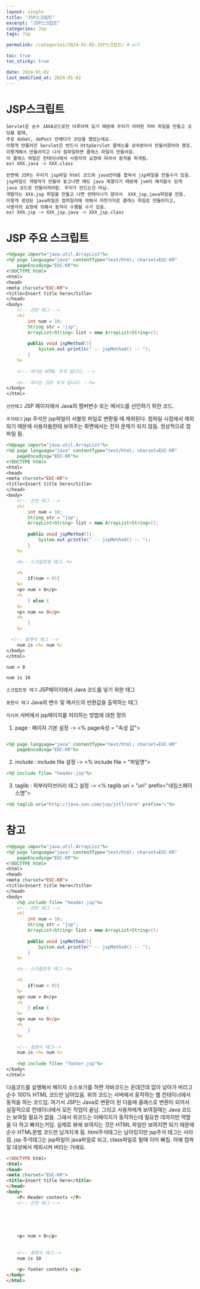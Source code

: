 ```yaml
---
layout: single
title: "JSP스크립트"
excerpt: "JSP스크립트"
categories: Jsp
tags: Jsp

permalink: /categories/2024-01-02-JSP스크립트/ # url

toc: true
toc_sticky: true

date: 2024-01-02
last_modified_at: 2024-01-02
---
```


# JSP스크립트

```
Servlet은 순수 JAVA코드로만 이루어져 있기 때문에 우리가 어떠한 자바 파일을 만들고 코딩을 할때,
주로 doGet, doPost 안에다가 코딩을 했었는데요.
이렇게 만들어진 Servlet은 반드시 HttpServlet 클래스를 상속받아서 만들어졌어야 했죠.
이렇게해서 만들어지고 나서 컴파일하면 클래스 파일이 만들어짐.
이 클래스 파일은 컨테이너에서 사용자의 요청에 따라서 동작을 하게됨.
ex) XXX.java -> XXX.class

반면에 JSP는 우리가 jsp파일 html 코드와 java언어를 합쳐서 jsp파일을 만들수가 있음.
jsp파일으 개발자가 만들어 놓고나면 얘도 java 계열이기 때문에 jvm이 해석할수 있게 java 코드로 만들어져야함. 우리가 만드는건 아님.
개발자는 XXX.jsp 파일을 만들고 나면 컨테이너가 알아서  XXX_jsp.java파일을 만듬.
이렇게 생성된 java파일은 컴파일러에 의해서 마찬가지로 클래스 파일로 만들어지고,
사용자의 요청에 의해서 동작이 수행될 수가 있음.
ex) XXX.jsp -> XXX_jsp.java -> XXX_jsp.class
```

# JSP 주요 스크립트

```jsp
<%@page import="java.util.ArrayList"%>
<%@ page language="java" contentType="text/html; charset=EUC-KR"
    pageEncoding="EUC-KR"%>
<!DOCTYPE html>
<html>
<head>
<meta charset="EUC-KR">
<title>Insert title here</title>
</head>
<body>
	<!-- 선언 태그 -->
	<%!
		int num = 10;
		String str = "jsp";
		ArrayList<String> list = new ArrayList<String>();
		
		public void jspMethod(){
			System.out.println(" -- jspMethod() -- ");
		}
	%>
	
	<!-- 여기는 HTML 주석 입니다. -->
	
	<%-- 여기는 JSP 주석 입니다. --%>
</body>
</html>
```

`선언태그` JSP 페이지에서 Java의 멤버변수 또는 메서드를 선언하기 위한 코드.

`주석태그` jsp 주석은  jsp파일이 서블릿 파일로 변환될 때 제외된다.
컴파일 시점에서 제외되기 때문에 사용자들한테 보여주는 화면에서는 전혀 문제가 되지 않음. 정상적으로 컴파일 됨.

```jsp
<%@page import="java.util.ArrayList"%>
<%@ page language="java" contentType="text/html; charset=EUC-KR"
    pageEncoding="EUC-KR"%>
<!DOCTYPE html>
<html>
<head>
<meta charset="EUC-KR">
<title>Insert title here</title>
</head>
<body>
	<!-- 선언 태그 -->
	<%!
		int num = 10;
		String str = "jsp";
		ArrayList<String> list = new ArrayList<String>();
		
		public void jspMethod(){
			System.out.println(" -- jspMethod() -- ");
		}
	%>

	<%-- 스크립트릿 태그--%>
	
	<%
		if(num > 0){
	%>
	<p> num > 0</p>
	<%
		} else {	
	%>
	<p> num <= 0</p>
	<%
		}
	%>

  <!-- 표현식 태그 -->
	num is <%= num %>
</body>
</html>
```

    num > 0

    num is 10

`스크립트릿 태그` JSP페이지에서 Java 코드를 넣기 위한 태그

`표현식 태그` Java의 변수 및 메서드의 반환값을 출력하는 태그

`지시어` 서버에서 jsp페이지를 처리하는 방법에 대한 정의

1) page : 페이지 기본 설정 -> <% page속성 = "속성 값">
```jsp

<%@ page language="java" contentType="text/html; charset=EUC-KR"
    pageEncoding="EUC-KR"%>
```

2) include : include file 설정 -> <% include file = "파일명">

```jsp
<%@ include file= "header.jsp"%>
```
3) taglib :  외부라이브러리 태그 설정 -> <% taglib uri = "uri" prefix="네임스페이스명">

```jsp
<%@ taglib uri="http://java.sun.com/jsp/jstl/core" prefix="c"%>
```

# 참고
```jsp
<%@page import="java.util.ArrayList"%>
<%@ page language="java" contentType="text/html; charset=EUC-KR"
    pageEncoding="EUC-KR"%>
<!DOCTYPE html>
<html>
<head>
<meta charset="EUC-KR">
<title>Insert title here</title>
</head>
<body>
	<%@ include file= "header.jsp"%>
	<!-- 선언 태그 -->
	<%!
		int num = 10;
		String str = "jsp";
		ArrayList<String> list = new ArrayList<String>();
		
		public void jspMethod(){
			System.out.println(" -- jspMethod() -- ");
		}
	%>

	<%-- 스크립트릿 태그--%>
	
	<%
		if(num > 0){
	%>
	<p> num > 0</p>
	<%
		} else {	
	%>
	<p> num <= 0</p>
	<%
		}
	%>
	
	<!-- 표현식 태그-->
	num is <%= num %>
	
	<%@ include file= "footer.jsp"%>
</body>
</html>
```

다음코드를 실행해서 페이지 소스보기를 하면 자바코드는 온데간데 없이 날아가 버리고
순수 100% HTML 코드만 남아있음.
위의 코드는 서버에서 동작하는 웹 컨테이너에서 동작을 하는 코드임.
여기서 JSP는 Java로 변환이 된 다음에 클래스로 변환이 되어서 실질적으로 컨테이너에서 모든 작업이 끝남.
그리고 사용자에게 보여질때는 Java 코드는 보여질 필요가 없음.
그래서 위코드는 이페이지가 동작하는데 필요한 데까지만 역할을 다 하고 빠지는거임.
실제로 뷰에 보여지는 것은 HTML 파일만 보여지면 되기 때문에 순수 HTML문법 코드만 남겨지게 됨.
html주석태그는 남아있지만 jsp주석 태그는 사라짐.
jsp 주석태그는 jsp파일이 java파일로 되고, class파일로 될때 이미 빠짐. 
아예 컴파일 대상에서 제외시켜 버리는 거에요.
 
```html
<!DOCTYPE html>
<html>
<head>
<meta charset="EUC-KR">
<title>Insert title here</title>
</head>
<body>
	<P> Header contents </P>
	<!-- 선언 태그 -->
	

	
	
	
	<p> num > 0</p>
	
	
	<!-- 표현식 태그-->
	num is 10
	
	<p> footer contents </p>
</body>
</html>
```
